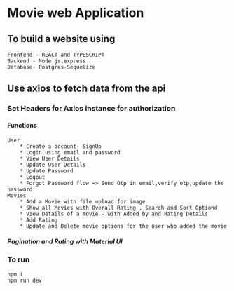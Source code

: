 # Movie web Application

## To build a website using

    Frontend - REACT and TYPESCRIPT
    Backend - Node.js,express
    Database- Postgres-Sequelize

## Use axios to fetch data from the api

### Set Headers for Axios instance for authorization

#### Functions

    User
        * Create a account- SignUp
        * Login using email and password
        * View User Details
        * Update User Details
        * Update Password
        * Logout
        * Forgot Password flow => Send Otp in email,verify otp,update the password
    Movies
        * Add a Movie with file upload for image
        * Show all Movies with Overall Rating , Search and Sort Optiond
        * View Details of a movie - with Added by and Rating Details
        * Add Rating
        * Update and Delete movie options for the user who added the movie

##### Pagination and Rating with Material UI

### To run

    npm i
    npm run dev
